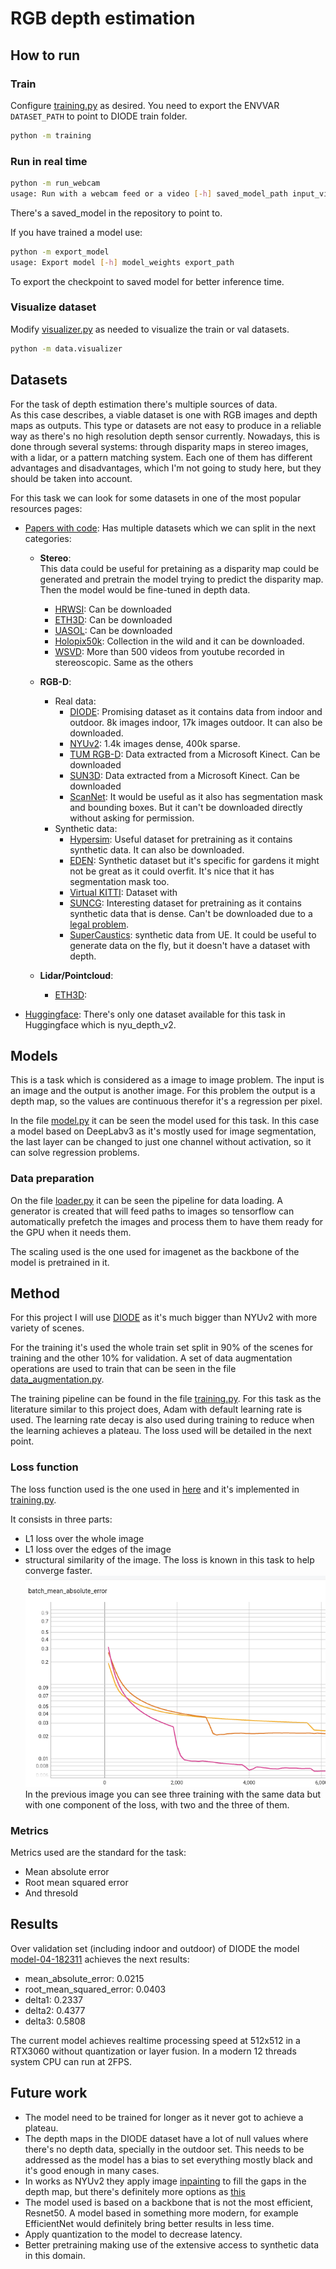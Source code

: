 # RGB depth estimation

## How to run

### Train

Configure [training.py](training.py) as desired. You need to export the ENVVAR `DATASET_PATH` to point to DIODE train
folder.

```bash
python -m training
```

### Run in real time
```bash
python -m run_webcam
usage: Run with a webcam feed or a video [-h] saved_model_path input_video
```
There's a saved_model in the repository to point to.

If you have trained a model use:
```bash
python -m export_model
usage: Export model [-h] model_weights export_path
```
To export the checkpoint to saved model for better inference time.

### Visualize dataset
Modify [visualizer.py](data%2Fvisualizer.py) as needed to visualize the train or val datasets.
```bash
python -m data.visualizer
```

## Datasets

For the task of depth estimation there's multiple sources of data.  
As this case describes, a viable dataset is one with RGB images and depth maps as outputs.
This type or datasets are not easy to produce in a reliable way as there's no high resolution depth sensor currently.
Nowadays, this is done through several systems: through disparity maps in stereo images, with a lidar, or a pattern
matching system.
Each one of them has different advantages and disadvantages, which I'm not going to study here, but they should be taken
into account.

For this task we can look for some datasets in one of the most popular resources pages:

* [Papers with code](https://paperswithcode.com/datasets?task=depth-estimation&mod=stereo):
  Has multiple datasets which we can split in the next categories:
    * **Stereo**:  
      This data could be useful for pretaining as a disparity map could be generated and pretrain the model trying to
      predict the disparity map. Then the model would be fine-tuned in depth data.
        * [HRWSI](https://kexianhust.github.io/Structure-Guided-Ranking-Loss/): Can be downloaded
        * [ETH3D](https://www.eth3d.net/overview): Can be downloaded
        * [UASOL](https://osf.io/64532/): Can be downloaded
        * [Holopix50k](https://github.com/leiainc/holopix50k): Collection in the wild and it can be downloaded.
        * [WSVD](https://sites.google.com/view/wsvd/home): More than 500 videos from youtube recorded in stereoscopic.
          Same as the others
    * **RGB-D**:
        * Real data:
            * [DIODE](https://diode-dataset.org/): Promising dataset as it contains data from indoor and
              outdoor. 8k images indoor, 17k images outdoor. It can also be downloaded.
            * [NYUv2](https://cs.nyu.edu/~silberman/datasets/nyu_depth_v2.html): 1.4k images dense, 400k sparse.
            * [TUM RGB-D](https://cvg.cit.tum.de/data/datasets/rgbd-dataset/download): Data extracted from a Microsoft
              Kinect. Can be downloaded
            * [SUN3D](https://sun3d.cs.princeton.edu/): Data extracted from a Microsoft Kinect. Can be downloaded
            * [ScanNet](https://github.com/ScanNet/ScanNet): It would be useful as it also has segmentation mask and
              bounding boxes. But it can't be downloaded directly without asking for permission.
        * Synthetic data:
            * [Hypersim](https://github.com/apple/ml-hypersim): Useful dataset for pretraining as it contains synthetic
              data. It can also be downloaded.
            * [EDEN](https://lhoangan.github.io/eden/): Synthetic dataset but it's specific for gardens it might not be
              great as it could overfit. It's nice that it has segmentation mask too.
            * [Virtual KITTI](https://europe.naverlabs.com/research/computer-vision/proxy-virtual-worlds-vkitti-1/):
              Dataset with
            * [SUNCG](https://sscnet.cs.princeton.edu/): Interesting dataset for pretraining as it contains synthetic
              data
              that is dense. Can't be downloaded due to
              a [legal problem](https://futurism.com/tech-suing-facebook-princeton-data).
            * [SuperCaustics](https://github.com/MMehdiMousavi/SuperCaustics): synthetic data from UE. It could be
              useful to generate data on the fly, but it doesn't have a dataset with depth.

    * **Lidar/Pointcloud**:
        * [ETH3D](https://www.eth3d.net/overview):

* [Huggingface](https://huggingface.co/datasets?task_categories=task_categories:depth-estimation&sort=downloads):
  There's only one dataset available for this task in Huggingface which is nyu_depth_v2.

## Models

This is a task which is considered as a image to image problem. The input is an image and the output is another image.
For this problem the output is a depth map, so the values are continuous therefor it's a regression per pixel.

In the file [model.py](model.py) it can be seen the model used for this task.
In this case a model based on DeepLabv3 as it's mostly used for image segmentation, the last layer can be changed to
just one channel without activation, so it can solve regression problems.

### Data preparation

On the file [loader.py](data%2Floader.py) it can be seen the pipeline for data loading.
A generator is created that will feed paths to images so tensorflow can automatically prefetch the images and process
them to have them ready for the GPU when it needs them.

The scaling used is the one used for imagenet as the backbone of the model is pretrained in it.

## Method

For this project I will use [DIODE](https://diode-dataset.org/) as it's much bigger than NYUv2 with more variety of
scenes.

For the training it's used the whole train set split in 90% of the scenes for training and the other 10% for validation.
A set of data augmentation operations are used to train that can be seen in the
file [data_augmentation.py](data%2Fdata_augmentation.py).

The training pipeline can be found in the file [training.py](training.py).
For this task as the literature similar to this project does, Adam with default learning rate is used.
The learning rate decay is also used during training to reduce when the learning achieves a plateau.
The loss used will be detailed in the next point.

### Loss function

The loss function used is the one used in [here](http://cs231n.stanford.edu/reports/2022/pdfs/58.pdf) and it's
implemented in [training.py](training.py).

It consists in three parts:

* L1 loss over the whole image
* L1 loss over the edges of the image
* structural similarity of the image.
  The loss is known in this task to help converge faster.
  ![MAE.png](assets%2FMAE.png)
  In the previous image you can see three training with the same data but with one component of the loss, with two and
  the three of them.

### Metrics

Metrics used are the standard for the task:

* Mean absolute error
* Root mean squared error
* And thresold

## Results

Over validation set (including indoor and outdoor) of DIODE the model [model-04-182311](models%2Fmodel-04-182311)
achieves the next results:

* mean_absolute_error: 0.0215
* root_mean_squared_error: 0.0403
* delta1: 0.2337
* delta2: 0.4377
* delta3: 0.5808

The current model achieves realtime processing speed at 512x512 in a RTX3060 without quantization or layer fusion.
In a modern 12 threads system CPU can run at 2FPS.

## Future work

* The model need to be trained for longer as it never got to achieve a plateau.
* The depth maps in the DIODE dataset have a lot of null values where there's no depth data, specially in the outdoor
  set. This needs to be addressed as the model has a bias to set everything mostly black and it's good enough in many
  cases.
* In works as NYUv2 they apply image [inpainting](https://www.cs.huji.ac.il/~yweiss/Colorization/) to fill the gaps in
  the depth map, but there's definitely more options
  as [this](https://www.researchgate.net/figure/Inpainting-Classification_fig3_306310171)
* The model used is based on a backbone that is not the most efficient, Resnet50. A model based in something more
  modern, for example EfficientNet would definitely bring better results in less time.
* Apply quantization to the model to decrease latency.
* Better pretraining making use of the extensive access to synthetic data in this domain.